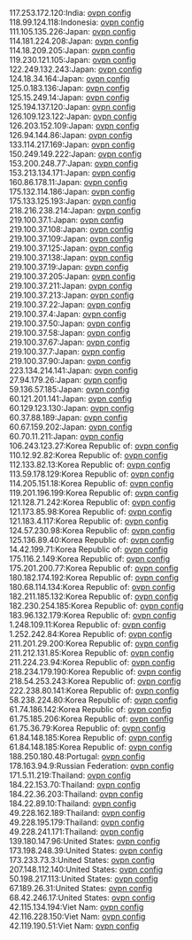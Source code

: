 117.253.172.120:India: [ovpn config](vpn/117_253_172_120.ovpn)  
118.99.124.118:Indonesia: [ovpn config](vpn/118_99_124_118.ovpn)  
111.105.135.226:Japan: [ovpn config](vpn/111_105_135_226.ovpn)  
114.181.224.208:Japan: [ovpn config](vpn/114_181_224_208.ovpn)  
114.18.209.205:Japan: [ovpn config](vpn/114_18_209_205.ovpn)  
119.230.121.105:Japan: [ovpn config](vpn/119_230_121_105.ovpn)  
122.249.132.243:Japan: [ovpn config](vpn/122_249_132_243.ovpn)  
124.18.34.164:Japan: [ovpn config](vpn/124_18_34_164.ovpn)  
125.0.183.136:Japan: [ovpn config](vpn/125_0_183_136.ovpn)  
125.15.249.14:Japan: [ovpn config](vpn/125_15_249_14.ovpn)  
125.194.137.120:Japan: [ovpn config](vpn/125_194_137_120.ovpn)  
126.109.123.122:Japan: [ovpn config](vpn/126_109_123_122.ovpn)  
126.203.152.109:Japan: [ovpn config](vpn/126_203_152_109.ovpn)  
126.94.144.86:Japan: [ovpn config](vpn/126_94_144_86.ovpn)  
133.114.217.169:Japan: [ovpn config](vpn/133_114_217_169.ovpn)  
150.249.149.222:Japan: [ovpn config](vpn/150_249_149_222.ovpn)  
153.200.248.77:Japan: [ovpn config](vpn/153_200_248_77.ovpn)  
153.213.134.171:Japan: [ovpn config](vpn/153_213_134_171.ovpn)  
160.86.178.11:Japan: [ovpn config](vpn/160_86_178_11.ovpn)  
175.132.114.186:Japan: [ovpn config](vpn/175_132_114_186.ovpn)  
175.133.125.193:Japan: [ovpn config](vpn/175_133_125_193.ovpn)  
218.216.238.214:Japan: [ovpn config](vpn/218_216_238_214.ovpn)  
219.100.37.1:Japan: [ovpn config](vpn/219_100_37_1.ovpn)  
219.100.37.108:Japan: [ovpn config](vpn/219_100_37_108.ovpn)  
219.100.37.109:Japan: [ovpn config](vpn/219_100_37_109.ovpn)  
219.100.37.125:Japan: [ovpn config](vpn/219_100_37_125.ovpn)  
219.100.37.138:Japan: [ovpn config](vpn/219_100_37_138.ovpn)  
219.100.37.19:Japan: [ovpn config](vpn/219_100_37_19.ovpn)  
219.100.37.205:Japan: [ovpn config](vpn/219_100_37_205.ovpn)  
219.100.37.211:Japan: [ovpn config](vpn/219_100_37_211.ovpn)  
219.100.37.213:Japan: [ovpn config](vpn/219_100_37_213.ovpn)  
219.100.37.22:Japan: [ovpn config](vpn/219_100_37_22.ovpn)  
219.100.37.4:Japan: [ovpn config](vpn/219_100_37_4.ovpn)  
219.100.37.50:Japan: [ovpn config](vpn/219_100_37_50.ovpn)  
219.100.37.58:Japan: [ovpn config](vpn/219_100_37_58.ovpn)  
219.100.37.67:Japan: [ovpn config](vpn/219_100_37_67.ovpn)  
219.100.37.7:Japan: [ovpn config](vpn/219_100_37_7.ovpn)  
219.100.37.90:Japan: [ovpn config](vpn/219_100_37_90.ovpn)  
223.134.214.141:Japan: [ovpn config](vpn/223_134_214_141.ovpn)  
27.94.179.26:Japan: [ovpn config](vpn/27_94_179_26.ovpn)  
59.136.57.185:Japan: [ovpn config](vpn/59_136_57_185.ovpn)  
60.121.201.141:Japan: [ovpn config](vpn/60_121_201_141.ovpn)  
60.129.123.130:Japan: [ovpn config](vpn/60_129_123_130.ovpn)  
60.37.88.189:Japan: [ovpn config](vpn/60_37_88_189.ovpn)  
60.67.159.202:Japan: [ovpn config](vpn/60_67_159_202.ovpn)  
60.70.11.211:Japan: [ovpn config](vpn/60_70_11_211.ovpn)  
106.243.123.27:Korea Republic of: [ovpn config](vpn/106_243_123_27.ovpn)  
110.12.92.82:Korea Republic of: [ovpn config](vpn/110_12_92_82.ovpn)  
112.133.82.13:Korea Republic of: [ovpn config](vpn/112_133_82_13.ovpn)  
113.59.178.129:Korea Republic of: [ovpn config](vpn/113_59_178_129.ovpn)  
114.205.151.18:Korea Republic of: [ovpn config](vpn/114_205_151_18.ovpn)  
119.201.196.199:Korea Republic of: [ovpn config](vpn/119_201_196_199.ovpn)  
121.128.71.242:Korea Republic of: [ovpn config](vpn/121_128_71_242.ovpn)  
121.173.85.98:Korea Republic of: [ovpn config](vpn/121_173_85_98.ovpn)  
121.183.4.117:Korea Republic of: [ovpn config](vpn/121_183_4_117.ovpn)  
124.57.230.98:Korea Republic of: [ovpn config](vpn/124_57_230_98.ovpn)  
125.136.89.40:Korea Republic of: [ovpn config](vpn/125_136_89_40.ovpn)  
14.42.199.71:Korea Republic of: [ovpn config](vpn/14_42_199_71.ovpn)  
175.116.2.149:Korea Republic of: [ovpn config](vpn/175_116_2_149.ovpn)  
175.201.200.77:Korea Republic of: [ovpn config](vpn/175_201_200_77.ovpn)  
180.182.174.192:Korea Republic of: [ovpn config](vpn/180_182_174_192.ovpn)  
180.68.114.134:Korea Republic of: [ovpn config](vpn/180_68_114_134.ovpn)  
182.211.185.132:Korea Republic of: [ovpn config](vpn/182_211_185_132.ovpn)  
182.230.254.185:Korea Republic of: [ovpn config](vpn/182_230_254_185.ovpn)  
183.96.132.179:Korea Republic of: [ovpn config](vpn/183_96_132_179.ovpn)  
1.248.109.11:Korea Republic of: [ovpn config](vpn/1_248_109_11.ovpn)  
1.252.242.84:Korea Republic of: [ovpn config](vpn/1_252_242_84.ovpn)  
211.201.29.200:Korea Republic of: [ovpn config](vpn/211_201_29_200.ovpn)  
211.212.131.85:Korea Republic of: [ovpn config](vpn/211_212_131_85.ovpn)  
211.224.23.94:Korea Republic of: [ovpn config](vpn/211_224_23_94.ovpn)  
218.234.179.190:Korea Republic of: [ovpn config](vpn/218_234_179_190.ovpn)  
218.54.253.243:Korea Republic of: [ovpn config](vpn/218_54_253_243.ovpn)  
222.238.80.141:Korea Republic of: [ovpn config](vpn/222_238_80_141.ovpn)  
58.238.224.80:Korea Republic of: [ovpn config](vpn/58_238_224_80.ovpn)  
61.74.186.142:Korea Republic of: [ovpn config](vpn/61_74_186_142.ovpn)  
61.75.185.206:Korea Republic of: [ovpn config](vpn/61_75_185_206.ovpn)  
61.75.36.79:Korea Republic of: [ovpn config](vpn/61_75_36_79.ovpn)  
61.84.148.185:Korea Republic of: [ovpn config](vpn/61_84_148_185.ovpn)  
61.84.148.185:Korea Republic of: [ovpn config](vpn/61_84_148_185.ovpn)  
188.250.180.48:Portugal: [ovpn config](vpn/188_250_180_48.ovpn)  
178.163.94.9:Russian Federation: [ovpn config](vpn/178_163_94_9.ovpn)  
171.5.11.219:Thailand: [ovpn config](vpn/171_5_11_219.ovpn)  
184.22.153.70:Thailand: [ovpn config](vpn/184_22_153_70.ovpn)  
184.22.36.203:Thailand: [ovpn config](vpn/184_22_36_203.ovpn)  
184.22.89.10:Thailand: [ovpn config](vpn/184_22_89_10.ovpn)  
49.228.162.189:Thailand: [ovpn config](vpn/49_228_162_189.ovpn)  
49.228.195.179:Thailand: [ovpn config](vpn/49_228_195_179.ovpn)  
49.228.241.171:Thailand: [ovpn config](vpn/49_228_241_171.ovpn)  
139.180.147.96:United States: [ovpn config](vpn/139_180_147_96.ovpn)  
173.198.248.39:United States: [ovpn config](vpn/173_198_248_39.ovpn)  
173.233.73.3:United States: [ovpn config](vpn/173_233_73_3.ovpn)  
207.148.112.140:United States: [ovpn config](vpn/207_148_112_140.ovpn)  
50.198.217.113:United States: [ovpn config](vpn/50_198_217_113.ovpn)  
67.189.26.31:United States: [ovpn config](vpn/67_189_26_31.ovpn)  
68.42.246.17:United States: [ovpn config](vpn/68_42_246_17.ovpn)  
42.115.134.194:Viet Nam: [ovpn config](vpn/42_115_134_194.ovpn)  
42.116.228.150:Viet Nam: [ovpn config](vpn/42_116_228_150.ovpn)  
42.119.190.51:Viet Nam: [ovpn config](vpn/42_119_190_51.ovpn)  

